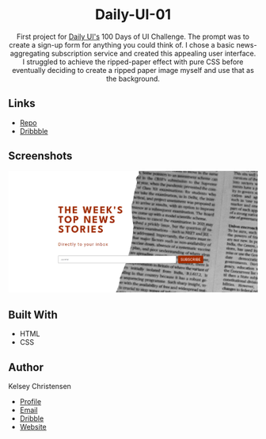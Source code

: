 <h1 align="center">Daily-UI-01</h1>

<p align="center">
First project for <a href="https://www.dailyui.co/">Daily UI's</a> 100 Days of UI Challenge. The prompt was to create a sign-up form for anything you could think of. I chose a basic news-aggregating subscription service and created this appealing user interface. I struggled to achieve the ripped-paper effect with pure CSS before eventually deciding to create a ripped paper image myself and use that as the background.</p>

## Links

- [Repo](https://github.com/kelseychristensen/Daily-UI-01.git "Daily-UI-01 Repo")
- [Dribbble](https://dribbble.com/shots/20017812-Daily-UI-Day-001-Sign-Up-Form "Daily-UI-01 Dribbble Snapshot")


## Screenshots

![Home Page](images/Daily-UI-001-Sign-Up-Form-Kelsey-Christensen.PNG "Home Page")

## Built With

- HTML
- CSS

## Author

Kelsey Christensen

- [Profile](https://github.com/kelseychristensen "Kelsey Christensen")
- [Email](mailto:kelsey.c.christensen@gmail.com?subject=Hi "Hi!")
- [Dribble](https://dribbble.com/kelseychristensen "Hi!")
- [Website](http://kelseychristensen.com/ "Welcome")
